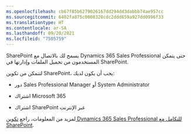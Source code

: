 ```yaml
---
ms.openlocfilehash: cb67f85b6279026167dd294dd3dabbb74ae957cc
ms.sourcegitcommit: 6402fa875c0008328cdc2ddd659a927dd0996f33
ms.translationtype: HT
ms.contentlocale: ar-SA
ms.lasthandoff: 09/20/2021
ms.locfileid: "7505759"
---
```

SharePoint يسمح لك بالاتصال مع Dynamics 365 Sales Professional حتى يتمكن المستخدمون من تحميل الملفات وإدارتها في SharePoint. 

لتتمكن من تكوين SharePoint، يجب أن يكون لديك:

- دور Sales Professional Manager أو System Administrator

- اشتراك Microsoft 365

- اشتراك SharePoint عبر الإنترنت

لمزيد من المعلومات، راجع [تكوين Dynamics 365 Sales Professional للتكامل مع SharePoint](/dynamics365/customer-engagement/sales-professional/connect-with-sharepoint).

